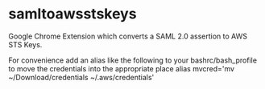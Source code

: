 # samltoawsstskeys
Google Chrome Extension which converts a SAML 2.0 assertion to AWS STS Keys.

For convenience add an alias like the following to your bashrc/bash_profile to move the credentials into the appropriate place
alias mvcred='mv ~/Download/credentials ~/.aws/credentials'
